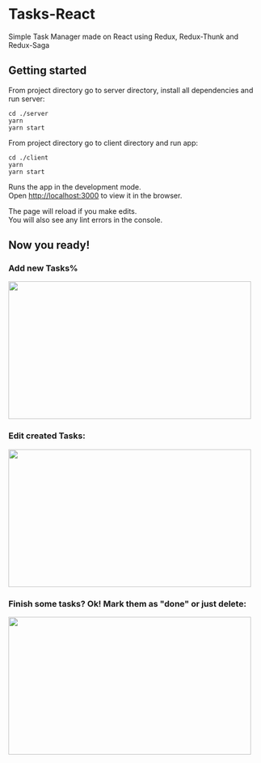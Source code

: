 # Tasks-React
Simple Task Manager made on React using Redux, Redux-Thunk and Redux-Saga



## Getting started

From project directory go to server directory, install all dependencies and run server:

```
cd ./server
yarn
yarn start
```

From project directory go to client directory and run app:

```
cd ./client
yarn
yarn start
```

Runs the app in the development mode.<br />
Open [http://localhost:3000](http://localhost:3000) to view it in the browser.

The page will reload if you make edits.<br />
You will also see any lint errors in the console.

## Now you ready!

### Add new Tasks%

<img src="https://media.giphy.com/media/fVJVvE0p6o04crGHyS/giphy.gif" width="480" height="272" />

### Edit created Tasks:

<img src="https://media.giphy.com/media/Wqd4JUeEAAeIN8rsMN/giphy.gif" width="480" height="272" />

### Finish some tasks? Ok! Mark them as "done" or just delete:

<img src="https://media.giphy.com/media/ejCfAYit7HwihEHmqJ/giphy.gif" width="480" height="272" />

